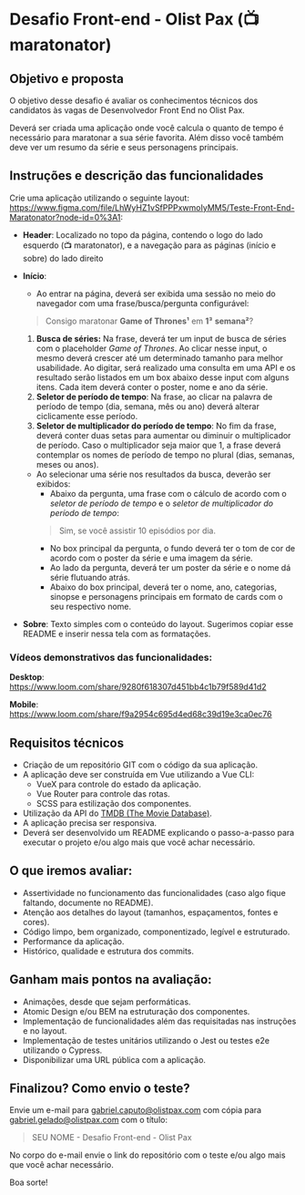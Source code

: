 
# Desafio Front-end - Olist Pax (📺 maratonator)

## Objetivo e proposta

O objetivo desse desafio é avaliar os conhecimentos técnicos dos candidatos às vagas de Desenvolvedor Front End no Olist Pax.

Deverá ser criada uma aplicação onde você calcula o quanto de tempo é necessário para maratonar a sua série favorita. Além disso você também deve ver um resumo da série e seus personagens principais.

## Instruções e descrição das funcionalidades

Crie uma aplicação utilizando o seguinte layout: https://www.figma.com/file/LhWyHZ1vSfPPPxwmoIyMM5/Teste-Front-End-Maratonator?node-id=0%3A1:

- **Header**:
Localizado no topo da página, contendo o logo do lado esquerdo (📺 maratonator), e a navegação para as páginas (início e sobre) do lado direito

- **Início**:
    - Ao entrar na página, deverá ser exibida uma sessão no meio do navegador com uma frase/busca/pergunta configurável:
    > Consigo maratonar **Game of Thrones¹** em **1³** **semana²**?
    1. **Busca de séries:** Na frase, deverá ter um input de busca de séries com o placeholder *Game of Thrones*. Ao clicar nesse input, o mesmo deverá crescer até um determinado tamanho para melhor usabilidade. Ao digitar, será realizado uma consulta em uma API e os resultado serão listados em um box abaixo desse input com alguns itens. Cada item deverá conter o poster, nome e ano da série.
    2. **Seletor de período de tempo**: Na frase, ao clicar na palavra de período de tempo (dia, semana, mês ou ano) deverá alterar ciclicamente esse período.
    3. **Seletor de multiplicador do período de tempo**: No fim da frase, deverá conter duas setas para aumentar ou diminuir o multiplicador de período. Caso o multiplicador seja maior que 1, a frase deverá contemplar os nomes de período de tempo no plural (dias, semanas, meses ou anos).
	- Ao selecionar uma série nos resultados da busca, deverão ser exibidos:
		- Abaixo da pergunta, uma frase com o cálculo de acordo com o *seletor de período de tempo* e o *seletor de multiplicador do período de tempo*:
		> Sim, se você assistir 10 episódios por dia.
		- No box principal da pergunta, o fundo deverá ter o tom de cor de acordo com o poster da série e uma imagem da série.
		- Ao lado da pergunta, deverá ter um poster da série e o nome dá série flutuando atrás.
		- Abaixo do box principal, deverá ter o nome, ano, categorias, sinopse e personagens principais em formato de cards com o seu respectivo nome.
		
- **Sobre**:
Texto simples com o conteúdo do layout. Sugerimos copiar esse README e inserir nessa tela com as formatações. 

### Vídeos demonstrativos das funcionalidades:
**Desktop**: https://www.loom.com/share/9280f618307d451bb4c1b79f589d41d2

**Mobile**: https://www.loom.com/share/f9a2954c695d4ed68c39d19e3ca0ec76

## Requisitos técnicos
- Criação de um repositório GIT com o código da sua aplicação.
- A aplicação deve ser construída em Vue utilizando a Vue CLI:
    - VueX para controle do estado da aplicação.
    - Vue Router para controle das rotas.
    - SCSS para estilização dos componentes.
- Utilização da API do [TMDB (The Movie Database)](https://developers.themoviedb.org/3/getting-started/introduction).
- A aplicação precisa ser responsiva.
- Deverá ser desenvolvido um README explicando o passo-a-passo para executar o projeto e/ou algo mais que você achar necessário.

## O que iremos avaliar:
- Assertividade no funcionamento das funcionalidades (caso algo fique faltando, documente no README).
- Atenção aos detalhes do layout (tamanhos, espaçamentos, fontes e cores).
- Código limpo, bem organizado, componentizado, legível e estruturado.
- Performance da aplicação.
- Histórico, qualidade e estrutura dos commits.

## Ganham mais pontos na avaliação:
- Animações, desde que sejam performáticas.
- Atomic Design e/ou BEM na estruturação dos componentes.
- Implementação de funcionalidades além das requisitadas nas instruções e no layout.
- Implementação de testes unitários utilizando o Jest ou testes e2e utilizando o Cypress.
- Disponibilizar uma URL pública com a aplicação.

## Finalizou? Como envio o teste?

Envie um e-mail para gabriel.caputo@olistpax.com com cópia para gabriel.gelado@olistpax.com com o título:

> SEU NOME - Desafio Front-end - Olist Pax

No corpo do e-mail envie o link do repositório com o teste e/ou algo mais que você achar necessário.

Boa sorte!
